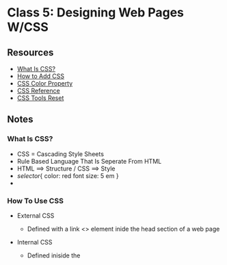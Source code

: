 # Class 5: Designing Web Pages W/CSS

## Resources

* [What Is CSS?](https://developer.mozilla.org/en-US/docs/Learn/CSS/First_steps/What_is_CSS)
* [How to Add CSS](https://www.w3schools.com/css/css_howto.asp)
* [CSS Color Property](https://www.w3schools.com/cssref/pr_text_color.php)
* [CSS Reference](https://developer.mozilla.org/en-US/docs/Web/CSS/Reference)
* [CSS Tools Reset](https://meyerweb.com/eric/tools/css/reset/)

## Notes

### What Is CSS?

* CSS = Cascading Style Sheets
* Rule Based Language That Is Seperate From HTML
* HTML ==> Structure  /  CSS ==> Style
* _selector_{
    color: red
    font size: 5 em
}
* 

### How To Use CSS

* External CSS
  * Defined with a link <> element inide the head section of a web page
* Internal CSS
  * Defined iniside the <style> element inside the head section
* Inline CSS
  * Used by adding the <style> element to a single element

  ## Things I Would Like to Know

  * The CSS specs are overwhelming to look at. Maybe in time it will be less intimidating. 

